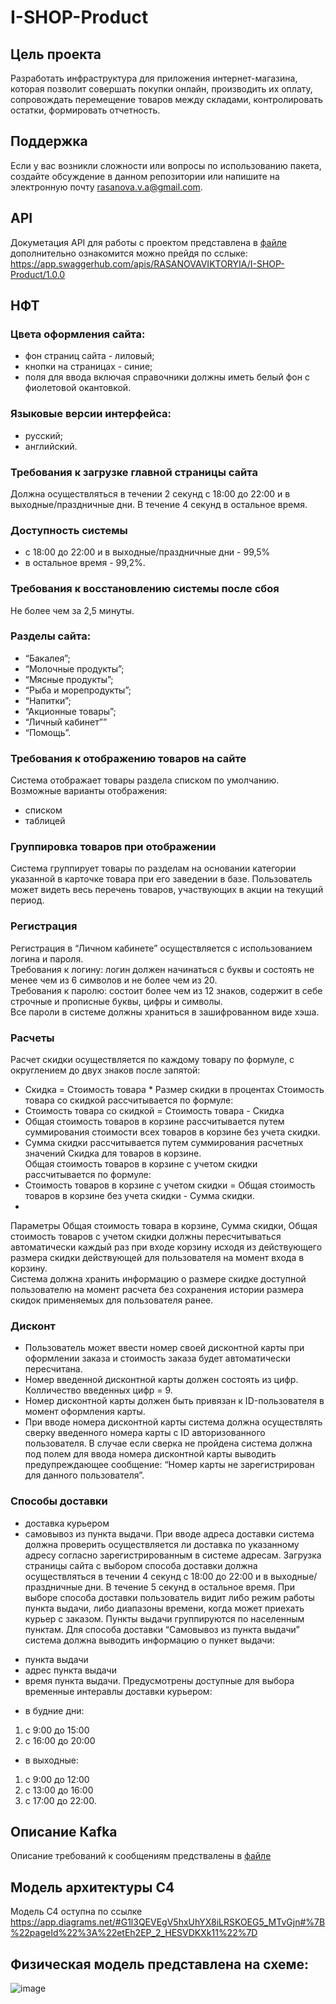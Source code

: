 # I-SHOP-Product
## Цель проекта
Разработать инфраструктура для приложения интернет-магазина, которая позволит совершать покупки онлайн, производить их оплату, сопровождать перемещение товаров между складами, контролировать остатки, формировать отчетность.

## Поддержка
Если у вас возникли сложности или вопросы по использованию пакета, создайте обсуждение в данном репозитории или напишите на электронную почту rasanova.v.a@gmail.com.

## API
Докуметация API для работы с проектом представлена в [файле](https://github.com/VikaRasanova/I-SHOP-Product/blob/main/API/Swagger) дополнительно ознакомится можно прейдя по сслыке: https://app.swaggerhub.com/apis/RASANOVAVIKTORYIA/I-SHOP-Product/1.0.0

## НФТ
### Цвета оформления сайта:
 - фон страниц сайта - лиловый;
 - кнопки на страницах - синие;
 - поля для ввода включая справочники должны иметь белый фон с фиолетовой окантовкой.  

### Языковые версии интерфейса:
 - русский;
 - английский.  

### Требования к загрузке главной страницы сайта
Должна осуществляться в течении 2 секунд с 18:00 до 22:00 и в выходные/праздничные дни. В течение 4 секунд в остальное время. 

### Доступность системы
 - с 18:00 до 22:00 и в выходные/праздничные дни - 99,5%
 - в остальное время - 99,2%.

### Требования к восстановлению системы после сбоя
Не более чем за 2,5 минуты.

### Разделы сайта:
 - “Бакалея”;
 - “Молочные продукты”;
 - “Мясные продукты”;
 - “Рыба и морепродукты”;
 - “Напитки”;
 - “Акционные товары”;
 - “Личный кабинет””
 - “Помощь”.

### Требования к отображению товаров на сайте
Система отображает товары раздела списком по умолчанию.
Возможные варианты отображения:
 - списком
 - таблицей

### Группировка товаров при отображении
Система группирует товары по разделам на основании категории указанной в карточке товара при его заведении в базе.
Пользователь может видеть весь перечень товаров, участвующих в акции на текущий период. 

### Регистрация
Регистрация в “Личном кабинете” осуществляется с использованием логина и пароля.  
Требования к логину: логин должен начинаться с буквы и состоять не менее чем из 6 символов и не более чем из 20.  
Требования к паролю: состоит более чем из 12 знаков, содержит в себе строчные и прописные буквы, цифры и символы.  
Все пароли в системе должны храниться в зашифрованном виде хэша.

### Расчеты
Расчет скидки осуществляется по каждому товару по формуле, с округлением до двух знаков после запятой:  
 - Скидка = Стоимость товара * Размер скидки в процентах
Стоимость товара со скидкой рассчитывается по формуле:
 - Стоимость товара со скидкой = Стоимость товара - Скидка
 - Общая стоимость товаров в корзине рассчитывается путем суммирования стоимости всех товаров в корзине без учета скидки.
 - Сумма скидки рассчитывается путем суммирования расчетных значений Скидка для товаров в корзине.     
Общая стоимость товаров в корзине с учетом скидки рассчитывается по формуле:
 - Стоимость товаров в корзине с учетом скидки = Общая стоимость товаров в корзине без учета скидки - Сумма скидки.
 -   
Параметры Общая стоимость товара в корзине, Сумма скидки, Общая стоимость товаров с учетом скидки должны пересчитываться автоматически каждый раз при входе корзину исходя из действующего размера скидки действующей для пользователя на момент входа в корзину.   
Система должна хранить информацию о размере скидке доступной пользователю на момент расчета без сохранения истории размера скидок применяемых для пользователя ранее.

### Дисконт
 - Пользователь может ввести номер своей дисконтной карты при оформлении заказа и стоимость заказа будет автоматически пересчитана.
 - Номер введенной дисконтной карты должен состоять из цифр. Колличество введенных цифр = 9. 
 - Номер дисконтной карты должен быть привязан к ID-пользователя в момент оформления карты.
 - При вводе номера дисконтной карты система должна осуществлять сверку введенного номера карты с ID авторизованного пользователя. В случае если сверка не пройдена система должна под полем для ввода номера дисконтной карты выводить предупреждающее сообщение:
“Номер карты не зарегистрирован для данного пользователя”.

### Способы доставки
 - доставка курьером
 - самовывоз из пункта выдачи.
При вводе адреса доставки система должна проверить осуществляется ли доставка по указанному адресу согласно зарегистрированным в системе адресам.
Загрузка страницы сайта с выбором способа доставки должна осуществляться в течении 4 секунд с 18:00 до 22:00 и в выходные/праздничные дни. В течение 5 секунд в остальное время. 
При выборе способа доставки пользователь видит либо режим работы пункта выдачи, либо диапазоны времени, когда может приехать курьер с заказом.
Пункты выдачи группируются по населенным пунктам. 
Для способа доставки “Самовывоз из пункта выдачи” система должна выводить информацию о пункет выдачи:
 * пункта выдачи
 * адрес пункта выдачи
 * время пункта выдачи.
Предусмотрены доступные для выбора временные интеравлы доставки курьером:
 + в будние дни:
  1. с 9:00 до 15:00
  2. с 16:00 до 20:00
 + в выходные:
  1. с 9:00 до 12:00
  2. с 13:00 до 16:00
  3. с 17:00 до 22:00.  

## Описание Кafka
Описание требований к сообщениям предствалены в [файле](https://github.com/VikaRasanova/I-SHOP-Product/blob/main/Kafka/Requirements)

## Модель архитектуры C4
Модель C4 оступна по ссылке https://app.diagrams.net/#G1l3QEVEgV5hxUhYX8iLRSKOEG5_MTvGjn#%7B%22pageId%22%3A%22etEh2EP_2_HESVDKXk11%22%7D

## Физическая модель представлена на схеме:
![image](https://github.com/user-attachments/assets/361f0dfb-58df-43e4-b2ad-1dfc867360c6)
